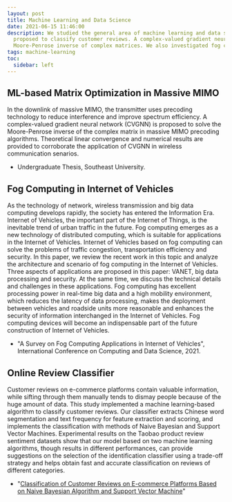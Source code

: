 ```yaml
---
layout: post
title: Machine Learning and Data Science
date: 2021-06-15 11:46:00
description: We studied the general area of machine learning and data science. A machine learning-based algorithm is 
  proposed to classify customer reviews. A complex-valued gradient neural network (CVGNN) is proposed to solve the 
  Moore-Penrose inverse of complex matrices. We also investigated fog computing in the Internet of Vehicles.
tags: machine-learning
toc:
  sidebar: left
---
```


## ML-based Matrix Optimization in Massive MIMO

In the downlink of massive MIMO, the transmitter uses precoding technology to reduce interference and improve 
spectrum efficiency. A complex-valued gradient neural network (CVGNN) is proposed to solve the Moore-Penrose 
inverse of the complex matrix in massive MIMO precoding algorithms. Theoretical linear convergence and numerical 
results are provided to corroborate the application of CVGNN in wireless communication senarios.

- Undergraduate Thesis, Southeast University.

## Fog Computing in Internet of Vehicles

As the technology of network, wireless transmission and big data computing develops rapidly, the society has 
entered the Information Era. Internet of Vehicles, the important part of the Internet of Things, is the 
inevitable trend of urban traffic in the future. Fog computing emerges as a new technology of distributed 
computing, which is suitable for applications in the Internet of Vehicles. Internet of Vehicles based on 
fog computing can solve the problems of traffic congestion, transportation efficiency and security. In this 
paper, we review the recent work in this topic and analyze the architecture and scenario of fog computing in 
the Internet of Vehicles. Three aspects of applications are proposed in this paper: VANET, big data processing 
and security. At the same time, we discuss the technical details and challenges in these applications. Fog 
computing has excellent processing power in real-time big data and a high mobility environment, which reduces 
the latency of data processing, makes the deployment between vehicles and roadside units more reasonable and 
enhances the security of information interchanged in the Internet of Vehicles. Fog computing devices will become 
an indispensable part of the future construction of Internet of Vehicles.

- "A Survey on Fog Computing Applications in Internet of Vehicles", International Conference on Computing and Data Science, 2021.

## Online Review Classifier

Customer reviews on e-commerce platforms contain valuable information, while sifting through them manually tends to 
dismay people because of the huge amount of data. This study implemented a machine learning-based algorithm to classify 
customer reviews. Our classifier extracts Chinese word segmentation and text frequency for feature extraction and 
scoring, and implements the classification with methods of Naive Bayesian and Support Vector Machines. Experimental 
results on the Taobao product review sentiment datasets show that our model based on two machine learning algorithms, 
though results in different performances, can provide suggestions on the selection of the identification classifier 
using a trade-off strategy and helps obtain fast and accurate classification on reviews of different categories.

- "[Classification of Customer Reviews on E-commerce Platforms Based on Naive Bayesian Algorithm and Support Vector Machine](https://iopscience.iop.org/article/10.1088/1742-6596/1678/1/012081/pdf)"
